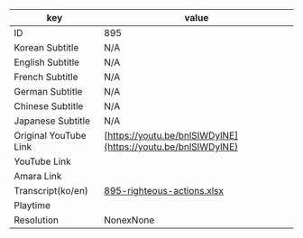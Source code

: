 |  key  |  value  |
|-------|---------|
| ID            | 895 |
| Korean Subtitle | N/A |
| English Subtitle | N/A |
| French Subtitle | N/A |
| German Subtitle | N/A |
| Chinese Subtitle | N/A |
| Japanese Subtitle | N/A |
| Original YouTube Link  | [https://youtu.be/bnlSIWDylNE](https://youtu.be/bnlSIWDylNE) |
| YouTube Link  |  |
| Amara Link    |  |
| Transcript(ko/en) | [895-righteous-actions.xlsx](https://github.com/jungtosociety/dharma-qna/raw/master/sub/895/895-righteous-actions.xlsx) |
| Playtime |  |
| Resolution | NonexNone|

